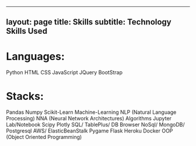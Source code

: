 
---
layout: page
title: Skills
subtitle: Technology Skills Used
---

# Languages:

Python
HTML
CSS
JavaScript
JQuery
BootStrap

# Stacks:

Pandas
Numpy
Scikit-Learn
Machine-Learning
NLP (Natural Language Processing)
NNA (Neural Network Architectures)
Algorithms
Jupyter Lab/Notebook
Scipy
Plotly
SQL/ TablePlus/ DB Browser 
NoSql/ MongoDB/ Postgresql
AWS/ ElasticBeanStalk
Pygame
Flask
Heroku
Docker
OOP (Object Oriented Programming)
